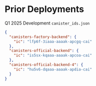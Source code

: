 # Prior Deployments

Q1 2025 Development `canister_ids.json`

```json
{
  "canisters-factory-backend": {
    "ic": "lfp6f-3iaaa-aaaak-apcgq-cai"
  },
  "canisters-official-backend": {
    "ic": "is5sx-kqaaa-aaaak-apcoa-cai"
  },
  "canisters-official-backend-4": {
    "ic": "hu5v6-dqaaa-aaaak-apdia-cai"
  }
}
```
